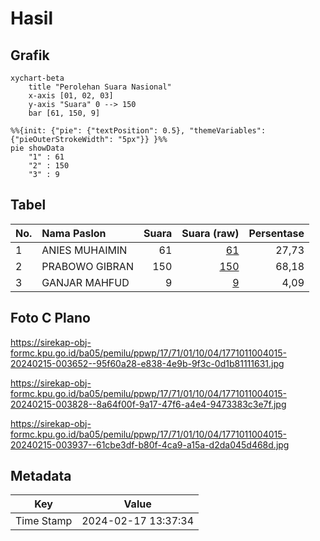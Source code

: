 # Hasil

## Grafik

```mermaid
xychart-beta
    title "Perolehan Suara Nasional"
    x-axis [01, 02, 03]
    y-axis "Suara" 0 --> 150
    bar [61, 150, 9]
```

```mermaid
%%{init: {"pie": {"textPosition": 0.5}, "themeVariables": {"pieOuterStrokeWidth": "5px"}} }%%
pie showData
    "1" : 61
    "2" : 150
    "3" : 9
```

## Tabel

| No. | Nama Paslon    | Suara | Suara (raw) | Persentase |
|:--- |:-------------- | -----:| -----------:| ----------:|
| 1   | ANIES MUHAIMIN | 61    | [61][p-1]   | 27,73      |
| 2   | PRABOWO GIBRAN | 150   | [150][p-2]  | 68,18      |
| 3   | GANJAR MAHFUD  | 9     | [9][p-3]    | 4,09       |


[p-1]: https://github.com/gigit-pemilu/pemilu-2024/blob/main/pilpres/hitung-suara/sub/17-bengkulu/sub/71-kota-bengkulu/sub/01-selebar/sub/1004-bumi-ayu/sub/015-tps/sub/paslon-1.txt
[p-2]: https://github.com/gigit-pemilu/pemilu-2024/blob/main/pilpres/hitung-suara/sub/17-bengkulu/sub/71-kota-bengkulu/sub/01-selebar/sub/1004-bumi-ayu/sub/015-tps/sub/paslon-2.txt
[p-3]: https://github.com/gigit-pemilu/pemilu-2024/blob/main/pilpres/hitung-suara/sub/17-bengkulu/sub/71-kota-bengkulu/sub/01-selebar/sub/1004-bumi-ayu/sub/015-tps/sub/paslon-3.txt

## Foto C Plano

https://sirekap-obj-formc.kpu.go.id/ba05/pemilu/ppwp/17/71/01/10/04/1771011004015-20240215-003652--95f60a28-e838-4e9b-9f3c-0d1b81111631.jpg

https://sirekap-obj-formc.kpu.go.id/ba05/pemilu/ppwp/17/71/01/10/04/1771011004015-20240215-003828--8a64f00f-9a17-47f6-a4e4-9473383c3e7f.jpg

https://sirekap-obj-formc.kpu.go.id/ba05/pemilu/ppwp/17/71/01/10/04/1771011004015-20240215-003937--61cbe3df-b80f-4ca9-a15a-d2da045d468d.jpg


## Metadata

| Key        | Value               |
| ---------- | ------------------- |
| Time Stamp | 2024-02-17 13:37:34 |



